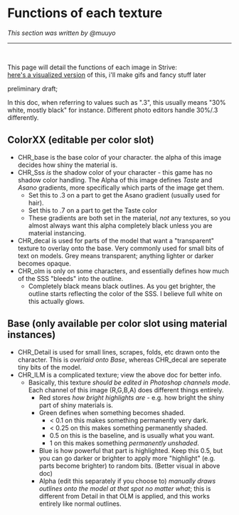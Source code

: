 # Functions of each texture
*This section was written by @muuyo*

<hr>
<br>

This page will detail the functions of each image in Strive:    
[here's a visualized version](https://docs.google.com/document/d/1ejZ9TrIFNwiawLcFj-XRtaO3Vg9TxD04sR8HKOaRkGI/edit) of this, i'll make gifs and fancy stuff later  

preliminary draft;

In this doc, when referring to values such as ".3", this usually means "30% white, mostly black" for instance. Different photo editors handle 30%/.3 differently.

## ColorXX (editable per color slot)  
- CHR_base is the base color of your character. the alpha of this image decides how shiny the material is.  
- CHR_Sss *is* the shadow color of your character - this game has no shadow color handling. The Alpha of this image defines *Taste* and *Asano* gradients, more specifically which parts of the image get them. 
  - Set this to .3 on a part to get the Asano gradient (usually used for hair).
  - Set this to .7 on a part to get the Taste color
  - These gradients are both set in the material, *not* any textures, so you almost always want this alpha completely black unless you are material instancing.
- CHR_decal is used for parts of the model that want a "transparent" texture to overlay onto the base. Very commonly used for small bits of text on models. Grey means transparent; anything lighter or darker becomes opaque.
- CHR_olm is only on some characters, and essentially defines how much of the SSS "bleeds" into the outline.
  - Completely black means black outlines. As you get brighter, the outline starts reflecting the color of the SSS. I believe full white on this actually glows.

## Base (only available per color slot using material instances)
- CHR_Detail is used for small lines, scrapes, folds, etc drawn onto the character. This is *overlaid onto Base*, whereas CHR_decal are seperate tiny bits of the model.
- CHR_ILM is a complicated texture; view the above doc for better info.
  - Basically, this texture *should be edited in Photoshop channels mode*. Each channel of this image (R,G,B,A) does different things entirely.
    - Red stores *how bright highlights are* - e.g. how bright the shiny part of shiny materials is.
    - Green defines when something becomes shaded.
      - < 0.1 on this makes something permanently very dark.
      - < 0.25 on this makes something permanently shaded.
      - 0.5 on this is the baseline, and is usually what you want.
      - 1 on this makes something *permanently unshaded*.
    - Blue is how powerful that part is highlighted. Keep this 0.5, but you can go darker or brighter to apply more "highlight" (e.g. parts become brighter) to random bits. (Better visual in above doc)
    - Alpha (edit this separately if you choose to) *manually draws outlines onto the model at that spot no matter what*; this is different from Detail in that OLM is applied, and this works entirely like normal outlines.